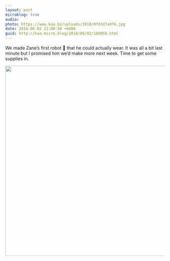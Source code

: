 ```yaml
---
layout: post
microblog: true
audio: 
photo: https://www.kaa.bz/uploads/2018/0f03d7a9f6.jpg
date: 2018-06-02 22:00:58 +0400
guid: http://kaa.micro.blog/2018/06/02/180058.html
---
```

We made Zane’s first robot 🤖 that he could actually wear. It was all a bit last minute but I promised him we’d make more next week. Time to get some supplies in.

<img src="https://www.kaa.bz/uploads/2018/0f03d7a9f6.jpg" width="600" height="600" />
